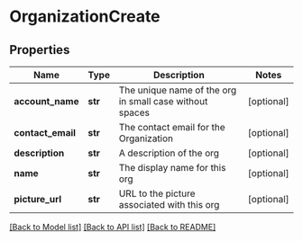 # OrganizationCreate

## Properties
Name | Type | Description | Notes
------------ | ------------- | ------------- | -------------
**account_name** | **str** | The unique name of the org in small case without spaces | [optional] 
**contact_email** | **str** | The contact email for the Organization | [optional] 
**description** | **str** | A description of the org | [optional] 
**name** | **str** | The display name for this org | [optional] 
**picture_url** | **str** | URL to the picture associated with this org | [optional] 

[[Back to Model list]](../README.md#documentation-for-models) [[Back to API list]](../README.md#documentation-for-api-endpoints) [[Back to README]](../README.md)


